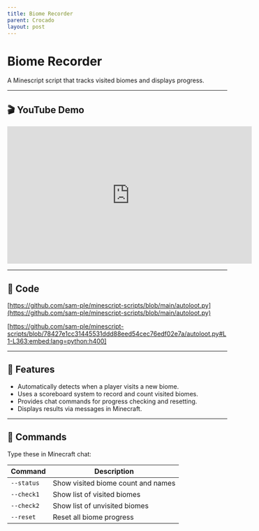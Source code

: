 ```yaml
---
title: Biome Recorder
parent: Crocado
layout: post
---
```


# Biome Recorder

A Minescript script that tracks visited biomes and displays progress.

---

## 🎬 YouTube Demo

<iframe width="560" height="315" src="https://www.youtube.com/embed/w60aoGihbX8?si=pjKi29n5-S8O807M&amp;start=159" title="YouTube video player" frameborder="0" allow="accelerometer; autoplay; clipboard-write; encrypted-media; gyroscope; picture-in-picture; web-share" referrerpolicy="strict-origin-when-cross-origin" allowfullscreen></iframe>

---

## 🧩 Code

[https://github.com/sam-ple/minescript-scripts/blob/main/autoloot.py](https://github.com/sam-ple/minescript-scripts/blob/main/autoloot.py)

[https://github.com/sam-ple/minescript-scripts/blob/78427e1cc31445531ddd88eed54cec76edf02e7a/autoloot.py#L1-L363:embed:lang=python:h400]

---

## 🚀 Features

- Automatically detects when a player visits a new biome.
- Uses a scoreboard system to record and count visited biomes.
- Provides chat commands for progress checking and resetting.
- Displays results via messages in Minecraft.

---

## 🧭 Commands

Type these in Minecraft chat:

| Command        | Description                          |
|----------------|--------------------------------------|
| `--status`     | Show visited biome count and names   |
| `--check1`     | Show list of visited biomes          |
| `--check2`     | Show list of unvisited biomes        |
| `--reset`      | Reset all biome progress             |

